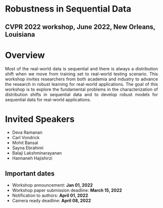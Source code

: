 # Robustness in Sequential Data
## CVPR 2022 workshop, June 2022, New Orleans, Louisiana

# Overview
<div style="text-align: justify">
Most of the real-world data is sequential and there is always a distribution shift when we move from training set to real-world testing scenario. This workshop invites researchers from both academia and industry to advance the research in robust learning for real-world applications. The goal of this workshop is to explore the fundamental problems in the characterization of distribution shifts in sequential data and to develop robust models for sequential data for real-world applications.
</div>

# Invited Speakers
- Deva Ramanan
- Carl Vondrick
- Mohit Bansal
- Sayna Ebrahimi
- Balaji Lakshminarayanan
- Hannaneh Hajishirzi

## Important dates
- Workshop announcement: <strong>Jan 01, 2022</strong>
- Workshop paper submission deadline: <strong>March 15, 2022</strong>
- Notification to authors: <strong>April 01, 2022</strong>
- Camera ready deadline: <strong>April 08, 2022</strong>